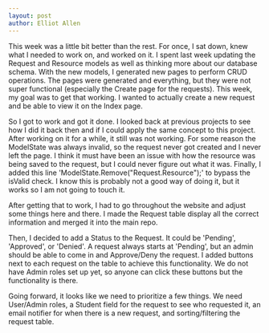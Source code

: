 ```yaml
---
layout: post
author: Elliot Allen
---
```


This week was a little bit better than the rest. For once, I sat down, knew what I needed to work on, and worked on it. I spent last week updating the Request and Resource models as well as thinking more about our database schema. With the new models, I generated new pages to perform CRUD operations. The pages were generated and everything, but they were not super functional (especially the Create page for the requests). This week, my goal was to get that working. I wanted to actually create a new request and be able to view it on the Index page.

So I got to work and got it done. I looked back at previous projects to see how I did it back then and if I could apply the same concept to this project. After working on it for a while, it still was not working. For some reason the ModelState was always invalid, so the request never got created and I never left the page. I think it must have been an issue with how the resource was being saved to the request, but I could never figure out what it was. Finally, I added this line 'ModelState.Remove("Request.Resource");' to bypass the isValid check. I know this is probably not a good way of doing it, but it works so I am not going to touch it.

After getting that to work, I had to go throughout the website and adjust some things here and there. I made the Request table display all the correct information and merged it into the main repo.

Then, I decided to add a Status to the Request. It could be 'Pending', 'Approved', or 'Denied'. A request always starts at 'Pending', but an admin should be able to come in and Approve/Deny the request. I added buttons next to each request on the table to achieve this functionality. We do not have Admin roles set up yet, so anyone can click these buttons but the functionality is there.

Going forward, it looks like we need to prioritize a few things. We need User/Admin roles, a Student field for the request to see who requested it, an email notifier for when there is a new request, and sorting/filtering the request table.